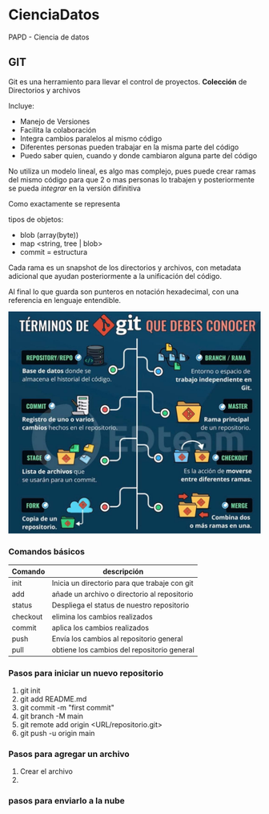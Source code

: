 # CienciaDatos
PAPD - Ciencia de datos

## GIT

Git es una herramiento para llevar el control de proyectos.  **Colección** de Directorios y archivos

Incluye:

- Manejo de Versiones
- Facilita la colaboración
- Integra cambios  paralelos al mismo código
- Diferentes personas pueden trabajar en la misma parte del código
- Puedo saber quien, cuando y donde cambiaron alguna parte del código

No utiliza un modelo lineal, es algo mas complejo, pues puede crear ramas del mismo código para que 2 o mas personas lo trabajen
y posteriormente se pueda *integrar* en la versión difinitiva

Como exactamente se representa 

tipos de objetos:
 - blob (array(byte))
 - map <string, tree | blob>
 - commit = estructura
 
 Cada rama es un snapshot de los directorios y archivos, con metadata adicional que ayudan posteriormente a la unificación 
 del código.
 
 Al final lo que guarda son punteros en notación hexadecimal, con una referencia en lenguaje entendible.

![Conceptos principales](img/git.jpg)

### Comandos básicos

Comando | descripción
-- | --
init | Inicia un directorio para que trabaje con git
add | añade un archivo o directorio al repositorio
status | Despliega el status de nuestro repositorio
checkout | elimina los cambios realizados
commit | aplica los cambios realizados
push | Envía los cambios al repositorio general
pull | obtiene los cambios del repositorio general


### Pasos para iniciar un nuevo repositorio

1. git init
2. git add README.md
3. git commit -m "first commit"
4. git branch -M main
5. git remote add origin <URL/repositorio.git>
6. git push -u origin main

### Pasos para agregar un archivo

1. Crear el archivo
2. 

### pasos para enviarlo a la nube
